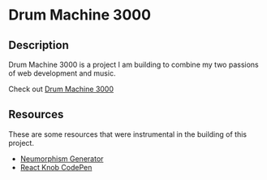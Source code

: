 # Drum Machine 3000

## Description

Drum Machine 3000 is a project I am building to combine my two passions of web development and music.

Check out [Drum Machine 3000](https://eloquent-lewin-b1a381.netlify.app/)

## Resources

These are some resources that were instrumental in the building of this project.

- [Neumorphism Generator](https://neumorphism.io/)
- [React Knob CodePen](https://codepen.io/CodePenUser999/pen/gOpYyej)
